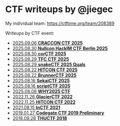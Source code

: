 # CTF writeups by @jiegec

My individual team: <https://ctftime.org/team/208389>

Writeups by CTF event:

* [2025.09.06 **CRACCON CTF 2025**](2025-09-06-cracconctf2025/README.md)
* [2025.08.30 **Nullcon HackIM CTF Berlin 2025**](2025-09-04-nullcon-berlin-hackim-2025-ctf/README.md)
* [2025.08.30 **corCTF 2025**](2025-08-30-corctf2025/README.md)
* [2025.08.29 **TFC CTF 2025**](2025-08-29-tfcctf2025/README.md)
* [2025.08.29 **snakeCTF 2025 Quals**](2025-08-29-snakectf2025quals/README.md)
* [2025.08.22 **HITCON CTF 2025**](2025-08-22-hitconctf2025/README.md)
* [2025.08.22 **BrunnerCTF 2025**](2025-08-22-brunnerctf2025/README.md)
* [2025.08.16 **SekaiCTF 2025**](2025-08-16-sekaictf2025/README.md)
* [2025.08.16 **scriptCTF 2025**](2025-08-16-scriptctf2025/README.md)
* [2025.08.08 **WHY2025 CTF**](2025-08-08-why2025/README.md)
* [2022.11.26 **GlacierCTF 2022**](2022-11-26-glacierctf2022/README.md)
* [2022.11.25 **HITCON CTF 2022**](2022-11-25-hitconctf2022/README.md)
* [2021.08.15 **InCTF 2021**](2021-08-15-inctf2021/README.md)
* [2019.01.27 **Codegate CTF 2019 Preliminary**](2019-01-27-codegate2019/README.md)
* [2018.09.28 **THUCTF 2018**](2018-09-28-thuctf2018/README.md)
